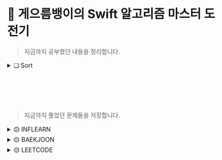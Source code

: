 # 🍋 게으름뱅이의 Swift 알고리즘 마스터 도전기

> 지금까지 공부했던 내용을 정리합니다.

<details>
<summary>❏ Sort</summary>

<!-- summary 아래 한칸 공백 두어야함 -->
| content | github | notion |
|:--:|:--:|:--:|
|선택 정렬(Selection sort) | [SelectionSort.swift](https://github.com/YoonAh-dev/Algorithm/blob/main/Algorithm-Swift/Algorithm-Swift/Utility/Sort/SelectionSort.swift) | <a href="https://yoonah-dev.oopy.io/e6339889-a0a1-40aa-9079-d4272cce11dd" target="_blank"><img src="https://img.shields.io/badge/Notion-000000?style=flat-square&logo=notion&logoColor=white"/></a>  |
|버블 정렬(Bubble sort) | [BubbleSort.swift](https://github.com/YoonAh-dev/Algorithm/blob/main/Algorithm-Swift/Algorithm-Swift/Utility/Sort/BubbleSort.swift) | <a href="https://yoonah-dev.oopy.io/525d76a7-3a39-49fc-ba14-597a45f2e32b" target="_blank"><img src="https://img.shields.io/badge/Notion-000000?style=flat-square&logo=notion&logoColor=white"/></a>  |
|삽입 정렬(Insertion sort) | [InsertionSort.swift](https://github.com/YoonAh-dev/Algorithm/blob/main/Algorithm-Swift/Algorithm-Swift/Utility/Sort/InsertionSort.swift) | <a href="https://yoonah-dev.oopy.io/2295f114-1e35-4623-9252-5b0dfb436d69" target="_blank"><img src="https://img.shields.io/badge/Notion-000000?style=flat-square&logo=notion&logoColor=white"/></a>  |
</details>

<br/><br>
----

> 지금까지 풀었던 문제들을 저장합니다.

<details>
<summary>🟡 INFLEARN</summary>

<!-- summary 아래 한칸 공백 두어야함 -->
## 🟡 INFLEARN
|날짜         | 문제번호 | 제목     | git  |
|-----------|:-------------:|---|---|
| 23/07/23 | 01 | 1부터 N까지의 배수합 |[1부터 N까지의 배수합.swift](https://github.com/YoonAh-dev/Algorithm/blob/main/Algorithm-Swift/Algorithm-Swift/Inflearn/01_1%EB%B6%80%ED%84%B0N%EA%B9%8C%EC%A7%80M%EC%9D%98%EB%B0%B0%EC%88%98%ED%95%A9.swift)<br>[1부터 N까지의 배수합.cpp](https://github.com/YoonAh-dev/Algorithm/blob/main/Algorithm-CPP/01_1%EB%B6%80%ED%84%B0N%EA%B9%8C%EC%A7%80%EC%9D%98%EB%B0%B0%EC%88%98%ED%95%A9.cpp)|
| 23/07/24 | 02 | 자연수의 합 |[자연수의 합.swift](https://github.com/YoonAh-dev/Algorithm/blob/main/Algorithm-Swift/Algorithm-Swift/Inflearn/02_%EC%9E%90%EC%97%B0%EC%88%98%EC%9D%98%ED%95%A9.swift)<br>[자연수의 합.cpp](https://github.com/YoonAh-dev/Algorithm/blob/main/Algorithm-CPP/02_%EC%9E%90%EC%97%B0%EC%88%98%EC%9D%98%ED%95%A9.cpp)|
| 23/07/24 | 03 | 진약수의 합 |[진약수의 합.swift](https://github.com/YoonAh-dev/Algorithm/blob/main/Algorithm-Swift/Algorithm-Swift/Inflearn/03_%EC%A7%84%EC%95%BD%EC%88%98%EC%9D%98%ED%95%A9.swift)<br>[진약수의 합.cpp](https://github.com/YoonAh-dev/Algorithm/blob/main/Algorithm-CPP/03_%EC%A7%84%EC%95%BD%EC%88%98%EC%9D%98%ED%95%A9.cpp)|
| 23/07/25 | 04 | 나이 차이 |[나이 차이.swift](https://github.com/YoonAh-dev/Algorithm/blob/main/Algorithm-Swift/Algorithm-Swift/Inflearn/04_%EB%82%98%EC%9D%B4%EC%B0%A8%EC%9D%B4.swift)<br>[나이 차이.cpp](https://github.com/YoonAh-dev/Algorithm/blob/main/Algorithm-CPP/04_%EB%82%98%EC%9D%B4%EC%B0%A8%EC%9D%B4.cpp)|
| 23/07/25 | 05 | 나이 계산 |[나이 계산.swift](https://github.com/YoonAh-dev/Algorithm/blob/main/Algorithm-Swift/Algorithm-Swift/Inflearn/05_%EB%82%98%EC%9D%B4%EA%B3%84%EC%82%B0.swift)<br>[나이 계산.cpp](https://github.com/YoonAh-dev/Algorithm/blob/main/Algorithm-CPP/05_%EB%82%98%EC%9D%B4%EA%B3%84%EC%82%B0.cpp)|
| 23/07/26 | 06 | 숫자만 추출 |[숫자만 추출.swift](https://github.com/YoonAh-dev/Algorithm/blob/main/Algorithm-Swift/Algorithm-Swift/Inflearn/06_%EC%88%AB%EC%9E%90%EB%A7%8C%EC%B6%94%EC%B6%9C.swift)<br>[숫자만 추출.cpp](https://github.com/YoonAh-dev/Algorithm/blob/main/Algorithm-CPP/06_%EC%88%AB%EC%9E%90%EB%A7%8C%EC%B6%94%EC%B6%9C.cpp)|
| 23/07/26 | 07 | 영어 단어 복구 |[영어 단어 복구.swift](https://github.com/YoonAh-dev/Algorithm/blob/main/Algorithm-Swift/Algorithm-Swift/Inflearn/07_%EC%98%81%EC%96%B4%EB%8B%A8%EC%96%B4%EB%B3%B5%EA%B5%AC.swift)<br>[영어 단어 복구.cpp](https://github.com/YoonAh-dev/Algorithm/blob/main/Algorithm-CPP/07_%EC%98%81%EC%96%B4%EB%8B%A8%EC%96%B4%EB%B3%B5%EA%B5%AC.cpp)|
| 23/07/27 | 08 | 올바른 괄호 |[올바른 괄호.swift](https://github.com/YoonAh-dev/Algorithm/blob/main/Algorithm-Swift/Algorithm-Swift/Inflearn/08_%EC%98%AC%EB%B0%94%EB%A5%B8%EA%B4%84%ED%98%B8.swift)<br>[올바른 괄호.cpp](https://github.com/YoonAh-dev/Algorithm/blob/main/Algorithm-CPP/08_%EC%98%AC%EB%B0%94%EB%A5%B8%EA%B4%84%ED%98%B8.cpp)|
| 23/07/27 | 09 | 모두의 약수 |[모두의 약수.swift](https://github.com/YoonAh-dev/Algorithm/blob/main/Algorithm-Swift/Algorithm-Swift/Inflearn/09_%EB%AA%A8%EB%91%90%EC%9D%98%EC%95%BD%EC%88%98.swift)<br>[모두의 약수.cpp](https://github.com/YoonAh-dev/Algorithm/blob/main/Algorithm-CPP/09_%EB%AA%A8%EB%91%90%EC%9D%98%EC%95%BD%EC%88%98.cpp)|
| 23/07/28 | 10 | 자릿수의 합 |[자릿수의 합.swift](https://github.com/YoonAh-dev/Algorithm/blob/main/Algorithm-Swift/Algorithm-Swift/Inflearn/10_%EC%9E%90%EB%A6%BF%EC%88%98%EC%9D%98%ED%95%A9.swift)<br>[자릿수의 합.cpp](https://github.com/YoonAh-dev/Algorithm/blob/main/Algorithm-CPP/10_%EC%9E%90%EB%A6%BF%EC%88%98%EC%9D%98%ED%95%A9.cpp)|
| 23/07/28 | 11, 12 | 숫자의 총 개수 |[숫자의 총 개수.swift](https://github.com/YoonAh-dev/Algorithm/blob/main/Algorithm-Swift/Algorithm-Swift/Inflearn/11_%EC%88%AB%EC%9E%90%EC%9D%98%EC%B4%9D%EA%B0%9C%EC%88%98.swift)<br>[숫자의 총 개수.cpp](https://github.com/YoonAh-dev/Algorithm/blob/main/Algorithm-CPP/11_%EC%88%AB%EC%9E%90%EC%9D%98%EC%B4%9D%EA%B0%9C%EC%88%98.cpp)|
| 23/07/29 | 13 | 가장 많이 사용된 자릿수 |[가장 많이 사용된 자릿수.swift](https://github.com/YoonAh-dev/Algorithm/blob/main/Algorithm-Swift/Algorithm-Swift/Inflearn/13_%EA%B0%80%EC%9E%A5%EB%A7%8E%EC%9D%B4%EC%82%AC%EC%9A%A9%EB%90%9C%EC%9E%90%EB%A6%BF%EC%88%98.swift)<br>[가장 많이 사용된 자릿수.cpp](https://github.com/YoonAh-dev/Algorithm/blob/main/Algorithm-CPP/13_%EA%B0%80%EC%9E%A5%EB%A7%8E%EC%9D%B4%EC%82%AC%EC%9A%A9%EB%90%9C%EC%9E%90%EB%A6%BF%EC%88%98.cpp)|
| 23/07/29 | 14 | 뒤집은 소수 |[뒤집은 소수.swift](https://github.com/YoonAh-dev/Algorithm/blob/main/Algorithm-Swift/Algorithm-Swift/Inflearn/14_%EB%92%A4%EC%A7%91%EC%9D%80%EC%86%8C%EC%88%98.swift)<br>[뒤집은 소수.cpp](https://github.com/YoonAh-dev/Algorithm/blob/main/Algorithm-CPP/14_%EB%92%A4%EC%A7%91%EC%9D%80%EC%86%8C%EC%88%98.cpp)|
| 23/07/30 | 15 | 소수의 개수 |[소수의 개수.swift](https://github.com/YoonAh-dev/Algorithm/blob/main/Algorithm-Swift/Algorithm-Swift/Inflearn/15_%EC%86%8C%EC%88%98%EC%9D%98%EA%B0%9C%EC%88%98.swift)<br>[소수의 개수.cpp](https://github.com/YoonAh-dev/Algorithm/blob/main/Algorithm-CPP/15_%EC%86%8C%EC%88%98%EC%9D%98%EA%B0%9C%EC%88%98.cpp)|
| 23/07/30 | 16 | Anagram |[Anagram.swift](https://github.com/YoonAh-dev/Algorithm/blob/main/Algorithm-Swift/Algorithm-Swift/Inflearn/16_Anagram.swift)<br>[Anagram.cpp](https://github.com/YoonAh-dev/Algorithm/blob/main/Algorithm-CPP/16_Anagram.cpp)|
| 23/07/31 | 17 | 선생님 퀴즈 |[선생님 퀴즈.swift](https://github.com/YoonAh-dev/Algorithm/blob/main/Algorithm-Swift/Algorithm-Swift/Inflearn/17_%EC%84%A0%EC%83%9D%EB%8B%98%ED%80%B4%EC%A6%88.swift)<br>[선생님 퀴즈.cpp](https://github.com/YoonAh-dev/Algorithm/blob/main/Algorithm-CPP/17_%EC%84%A0%EC%83%9D%EB%8B%98%ED%80%B4%EC%A6%88.cpp)|
| 23/07/31 | 18 | 층간소음 |[층간소음.swift](https://github.com/YoonAh-dev/Algorithm/blob/main/Algorithm-Swift/Algorithm-Swift/Inflearn/18_%EC%B8%B5%EA%B0%84%EC%86%8C%EC%9D%8C.swift)<br>[층간소음.cpp](https://github.com/YoonAh-dev/Algorithm/blob/main/Algorithm-CPP/18_%EC%B8%B5%EA%B0%84%EC%86%8C%EC%9D%8C.cpp)|
| 23/08/01 | 19 | 분노 유발자 |[분노 유발자.swift](https://github.com/YoonAh-dev/Algorithm/blob/main/Algorithm-Swift/Algorithm-Swift/Inflearn/19_%EB%B6%84%EB%85%B8%EC%9C%A0%EB%B0%9C%EC%9E%90.swift)<br>[분노 유발자.cpp](https://github.com/YoonAh-dev/Algorithm/blob/main/Algorithm-CPP/19_%EB%B6%84%EB%85%B8%EC%9C%A0%EB%B0%9C%EC%9E%90.cpp)|
| 23/08/01 | 20 | 가위 바위 보 |[가위 바위 보.swift](https://github.com/YoonAh-dev/Algorithm/blob/main/Algorithm-Swift/Algorithm-Swift/Inflearn/20_%EA%B0%80%EC%9C%84%EB%B0%94%EC%9C%84%EB%B3%B4.swift)<br>[가위 바위 보.cpp](https://github.com/YoonAh-dev/Algorithm/blob/main/Algorithm-CPP/20_%EA%B0%80%EC%9C%84%EB%B0%94%EC%9C%84%EB%B3%B4.cpp)|
| 23/08/03 | 21 | 카드 게임 |[카드 게임.swift](https://github.com/YoonAh-dev/Algorithm/blob/main/Algorithm-Swift/Algorithm-Swift/Inflearn/21_%EC%B9%B4%EB%93%9C%EA%B2%8C%EC%9E%84.swift)<br>[카드 게임.cpp](https://github.com/YoonAh-dev/Algorithm/blob/main/Algorithm-CPP/21_%EC%B9%B4%EB%93%9C%EA%B2%8C%EC%9E%84.cpp)|
| 23/08/03 | 22 | 온도의 최대값 |[온도의 최대값.swift](https://github.com/YoonAh-dev/Algorithm/blob/main/Algorithm-Swift/Algorithm-Swift/Inflearn/22_%EC%98%A8%EB%8F%84%EC%9D%98%EC%B5%9C%EB%8C%80%EA%B0%92.swift)<br>[온도의 최대값.cpp](https://github.com/YoonAh-dev/Algorithm/blob/main/Algorithm-CPP/22_%EC%98%A8%EB%8F%84%EC%9D%98%EC%B5%9C%EB%8C%80%EA%B0%92.cpp)|
| 23/08/04 | 23 | 연속 부분 증가 수열 |[연속 부분 증가 수열.swift](https://github.com/YoonAh-dev/Algorithm/blob/main/Algorithm-Swift/Algorithm-Swift/Inflearn/23_%EC%97%B0%EC%86%8D%EB%B6%80%EB%B6%84%EC%A6%9D%EA%B0%80%EC%88%98%EC%97%B4.swift)<br>[연속 부분 증가 수열.cpp](https://github.com/YoonAh-dev/Algorithm/blob/main/Algorithm-CPP/23_%EC%97%B0%EC%86%8D%EB%B6%80%EB%B6%84%EC%A6%9D%EA%B0%80%EC%88%98%EC%97%B4.cpp)|
| 23/08/04 | 24 | Jolly Jumpers |[Jolly Jumpers.swift](https://github.com/YoonAh-dev/Algorithm/blob/main/Algorithm-Swift/Algorithm-Swift/Inflearn/24_JollyJumpers.swift)<br>[Jolly Jumpers.cpp](https://github.com/YoonAh-dev/Algorithm/blob/main/Algorithm-CPP/24_JollyJumpers.cpp)|
| 23/08/06 | 25 | 석차 구하기 |[석차 구하기.swift](https://github.com/YoonAh-dev/Algorithm/blob/main/Algorithm-Swift/Algorithm-Swift/Inflearn/25_%EC%84%9D%EC%B0%A8%EA%B5%AC%ED%95%98%EA%B8%B0.swift)<br>[석차 구하기.cpp](https://github.com/YoonAh-dev/Algorithm/blob/main/Algorithm-CPP/25_%EC%84%9D%EC%B0%A8%EA%B5%AC%ED%95%98%EA%B8%B0.cpp)|
| 23/08/06 | 26 | 말아톤 |[말아톤.swift](https://github.com/YoonAh-dev/Algorithm/blob/main/Algorithm-Swift/Algorithm-Swift/Inflearn/26_%EB%A7%90%EC%95%84%ED%86%A4.swift)<br>[말아톤.cpp](https://github.com/YoonAh-dev/Algorithm/blob/main/Algorithm-CPP/26_%EB%A7%90%EC%95%84%ED%86%A4.cpp)|
| 23/08/07 | 27 | N!의 표현법 |[N!의 표현법.swift](https://github.com/YoonAh-dev/Algorithm/blob/main/Algorithm-Swift/Algorithm-Swift/Inflearn/27_N%EC%9D%98%ED%91%9C%ED%98%84%EB%B2%95.swift)<br>[N!의 표현법.cpp](https://github.com/YoonAh-dev/Algorithm/blob/main/Algorithm-CPP/27_N%EC%9D%98%ED%91%9C%ED%98%84%EB%B2%95.cpp)|
| 23/08/07 | 28 | N!의 0의 개수 |[N!의 0의 개수.swift](https://github.com/YoonAh-dev/Algorithm/blob/main/Algorithm-Swift/Algorithm-Swift/Inflearn/28_N%EC%9D%980%EC%9D%98%EA%B0%9C%EC%88%98.swift)<br>[N!의 0의 개수.cpp](https://github.com/YoonAh-dev/Algorithm/blob/main/Algorithm-CPP/28_N%EC%97%90%EC%84%9C0%EC%9D%98%EA%B0%9C%EC%88%98.cpp)|
| 23/08/08 | 29 | 3의 개수는?(small) |[3의 개수는?.cpp](https://github.com/YoonAh-dev/Algorithm/blob/main/Algorithm-CPP/29_3%EC%9D%98%EA%B0%9C%EC%88%98%EB%8A%94.cpp)|
| 23/08/08 | 30 | 3의 개수는?(large) |[3의 개수는?.swift](https://github.com/YoonAh-dev/Algorithm/blob/main/Algorithm-Swift/Algorithm-Swift/Inflearn/30_3%EC%9D%98%EA%B0%9C%EC%88%98%EB%8A%94.swift)<br>[3의 개수는?.cpp](https://github.com/YoonAh-dev/Algorithm/blob/main/Algorithm-CPP/30_3%EC%9D%98%EA%B0%9C%EC%88%98%EB%8A%94.cpp)|
| 23/08/09 | 31 | 탄화수소질량 |[탄화수소질량.swift](https://github.com/YoonAh-dev/Algorithm/blob/main/Algorithm-Swift/Algorithm-Swift/Inflearn/31_%ED%83%84%ED%99%94%EC%88%98%EC%86%8C%EC%A7%88%EB%9F%89.swift)<br>[탄화수소질량.cpp](https://github.com/YoonAh-dev/Algorithm/blob/main/Algorithm-CPP/31_%ED%83%84%ED%99%94%EC%88%98%EC%86%8C%EC%A7%88%EB%9F%89.cpp)|
| 23/08/09 | 32 | 선택정렬 |[선택정렬.swift](https://github.com/YoonAh-dev/Algorithm/blob/main/Algorithm-Swift/Algorithm-Swift/Inflearn/32_%EC%84%A0%ED%83%9D%EC%A0%95%EB%A0%AC.swift)<br>[선택정렬.cpp](https://github.com/YoonAh-dev/Algorithm/blob/main/Algorithm-CPP/32_%EC%84%A0%ED%83%9D%EC%A0%95%EB%A0%AC.cpp)|
| 23/08/10 | 33 | 3등의 성적은? |[3등의 성적은?.swift](https://github.com/YoonAh-dev/Algorithm/blob/main/Algorithm-Swift/Algorithm-Swift/Inflearn/33_3%EB%93%B1%EC%9D%98%EC%84%B1%EC%A0%81%EC%9D%80.swift)<br>[3등의 성적은?.cpp](https://github.com/YoonAh-dev/Algorithm/blob/main/Algorithm-CPP/33_3%EB%93%B1%EC%9D%98%EC%84%B1%EC%A0%81%EC%9D%80.cpp)|
| 23/08/10 | 34 | 버블정렬 |[버블정렬.swift](https://github.com/YoonAh-dev/Algorithm/blob/main/Algorithm-Swift/Algorithm-Swift/Inflearn/34_%EB%B2%84%EB%B8%94%EC%A0%95%EB%A0%AC.swift)<br>[버블정렬.cpp](https://github.com/YoonAh-dev/Algorithm/blob/main/Algorithm-CPP/34_%EB%B2%84%EB%B8%94%EC%A0%95%EB%A0%AC.cpp)|
| 23/08/15 | 35 | Special Sort |[Special Sort.swift](https://github.com/YoonAh-dev/Algorithm/blob/main/Algorithm-Swift/Algorithm-Swift/Inflearn/35_SpecialSort.swift)<br>[Special Sort.cpp](https://github.com/YoonAh-dev/Algorithm/blob/main/Algorithm-CPP/35_SpeiclaSort.cpp)|
| 23/08/15 | 36 | 삽입정렬 |[삽입정렬.swift](https://github.com/YoonAh-dev/Algorithm/blob/main/Algorithm-Swift/Algorithm-Swift/Inflearn/36_%EC%82%BD%EC%9E%85%EC%A0%95%EB%A0%AC.swift)<br>[삽입정렬.cpp](https://github.com/YoonAh-dev/Algorithm/blob/main/Algorithm-CPP/36_%EC%82%BD%EC%9E%85%EC%A0%95%EB%A0%AC.cpp)|
| 23/08/16 | 37 | Least Recently Used |[Least Recently Used.swift](https://github.com/YoonAh-dev/Algorithm/blob/main/Algorithm-Swift/Algorithm-Swift/Inflearn/37_LeastRecentlyUsed.swift)<br>[Least Recently Used.cpp](https://github.com/YoonAh-dev/Algorithm/blob/main/Algorithm-CPP/37_LeastRecentlyUsed.cpp)|
| 23/08/16 | 38 | Inversion Sequence |[Inversion Sequence.swift](https://github.com/YoonAh-dev/Algorithm/blob/main/Algorithm-Swift/Algorithm-Swift/Inflearn/38_InversionSequence.swift)<br>[Inversion Sequence.cpp](https://github.com/YoonAh-dev/Algorithm/blob/main/Algorithm-CPP/38_InversionSequence.cpp)|
| 23/08/17 | 39 | 두 배열 합치기 |[두 배열 합치기.swift](https://github.com/YoonAh-dev/Algorithm/blob/main/Algorithm-Swift/Algorithm-Swift/Inflearn/39_%EB%91%90%EB%B0%B0%EC%97%B4%ED%95%A9%EC%B9%98%EA%B8%B0.swift)<br>[두 배열 합치기.cpp](https://github.com/YoonAh-dev/Algorithm/blob/main/Algorithm-CPP/39_%EB%91%90%EB%B0%B0%EC%97%B4%ED%95%A9%EC%B9%98%EA%B8%B0.cpp)|
| 23/08/17 | 40 | 교집합 |[교집합.swift](https://github.com/YoonAh-dev/Algorithm/blob/main/Algorithm-Swift/Algorithm-Swift/Inflearn/40_%EA%B5%90%EC%A7%91%ED%95%A9.swift)<br>[교집합.cpp](https://github.com/YoonAh-dev/Algorithm/blob/main/Algorithm-CPP/40_%EA%B5%90%EC%A7%91%ED%95%A9.cpp)|

</details>

<details>
<summary>🟡 BAEKJOON</summary>

<!-- summary 아래 한칸 공백 두어야함 -->
## 🟡 BAEKJOON
|날짜          |Level      | 문제번호 | 제목     |분류 | git | notion |
|-----------|:---------:|:-------------:|---|---|----|:----:|
| 22/12/21 | `Bronze V` | [`1330`](https://www.acmicpc.net/problem/1330) | 두 수 비교하기| |[두 수 비교하기.swift](https://github.com/YoonAh-dev/Algorithm/blob/main/Algorithm-Swift/Algorithm-Swift/Baekjoon/%EC%A1%B0%EA%B1%B4%EB%AC%B8/1330.%20%EB%91%90%20%EC%88%98%20%EB%B9%84%EA%B5%90%ED%95%98%EA%B8%B0.swift) | |
| 22/12/21 | `Bronze V` | [`9498`](https://www.acmicpc.net/problem/9498) | 시험성적 | |[시험성적.swift](https://github.com/YoonAh-dev/Algorithm/blob/main/Algorithm-Swift/Algorithm-Swift/Baekjoon/%EC%A1%B0%EA%B1%B4%EB%AC%B8/9498.%20%EC%8B%9C%ED%97%98%EC%84%B1%EC%A0%81.swift) | |
| 22/12/21 | `Bronze V` | [`2753`](https://www.acmicpc.net/problem/2753) | 윤년 | |[윤년.swift](https://github.com/YoonAh-dev/Algorithm/blob/main/Algorithm-Swift/Algorithm-Swift/Baekjoon/%EC%A1%B0%EA%B1%B4%EB%AC%B8/2753.%20%EC%9C%A4%EB%85%84.swift) | |
| 22/12/21 | `Bronze V` | [`14681`](https://www.acmicpc.net/problem/14681) | 사분면 고르기 | |[사분면 고르기.swift](https://github.com/YoonAh-dev/Algorithm/blob/main/Algorithm-Swift/Algorithm-Swift/Baekjoon/%EC%A1%B0%EA%B1%B4%EB%AC%B8/14681.%20%EC%82%AC%EB%B6%84%EB%A9%B4%20%EA%B3%A0%EB%A5%B4%EA%B8%B0.swift) | |
| 22/12/21 | `Bronze III` | [`2884`](https://www.acmicpc.net/problem/2884) | 알람 시계 | |[알람 시계.swift](https://github.com/YoonAh-dev/Algorithm/blob/main/Algorithm-Swift/Algorithm-Swift/Baekjoon/%EC%A1%B0%EA%B1%B4%EB%AC%B8/2884.%20%EC%95%8C%EB%9E%8C%20%EC%8B%9C%EA%B3%84.swift) | |
| 22/12/21 | `Bronze III` | [`2525`](https://www.acmicpc.net/problem/2525) | 오븐 시계 | |[오븐 시계.swift](https://github.com/YoonAh-dev/Algorithm/blob/main/Algorithm-Swift/Algorithm-Swift/Baekjoon/%EC%A1%B0%EA%B1%B4%EB%AC%B8/2525.%20%EC%98%A4%EB%B8%90%20%EC%8B%9C%EA%B3%84.swift) | |
| 22/12/21 | `Bronze IV` | [`2480`](https://www.acmicpc.net/problem/2480) | 주사위 세개 | |[주사위 세개.swift](https://github.com/YoonAh-dev/Algorithm/blob/main/Algorithm-Swift/Algorithm-Swift/Baekjoon/%EC%A1%B0%EA%B1%B4%EB%AC%B8/2480.%20%EC%A3%BC%EC%82%AC%EC%9C%84%20%EC%84%B8%EA%B0%9C.swift) | |
| 22/12/21 | `Bronze V` | [`2739`](https://www.acmicpc.net/problem/2739) | 구구단 | |[구구단.swift](https://github.com/YoonAh-dev/Algorithm/blob/main/Algorithm-Swift/Algorithm-Swift/Baekjoon/%EB%B0%98%EB%B3%B5%EB%AC%B8/2739.%20%EA%B5%AC%EA%B5%AC%EB%8B%A8.swift) | |
| 22/12/21 | `Bronze V` | [`10950`](https://www.acmicpc.net/problem/10950) | A+B - 3 | |[A+B - 3.swift](https://github.com/YoonAh-dev/Algorithm/blob/main/Algorithm-Swift/Algorithm-Swift/Baekjoon/%EB%B0%98%EB%B3%B5%EB%AC%B8/10950.%20A%2BB-3.swift) | |
| 22/12/21 | `Bronze V` | [`8393`](https://www.acmicpc.net/problem/8393) | 합 | |[합.swift](https://github.com/YoonAh-dev/Algorithm/blob/main/Algorithm-Swift/Algorithm-Swift/Baekjoon/%EB%B0%98%EB%B3%B5%EB%AC%B8/8398.%20%ED%95%A9.swift) | |
| 22/12/21 | `Bronze V` | [`25304`](https://www.acmicpc.net/problem/25304) | 영수증 | |[영수증.swift](https://github.com/YoonAh-dev/Algorithm/blob/main/Algorithm-Swift/Algorithm-Swift/Baekjoon/%EB%B0%98%EB%B3%B5%EB%AC%B8/25304.%20%EC%98%81%EC%88%98%EC%A6%9D.swift) | |
| 22/12/21 | `Bronze IV` | [`15552`](https://www.acmicpc.net/problem/15552) | 빠른 A+B | |[빠른 A+B.swift](https://github.com/YoonAh-dev/Algorithm/blob/main/Algorithm-Swift/Algorithm-Swift/Baekjoon/%EB%B0%98%EB%B3%B5%EB%AC%B8/15552.%20%EB%B9%A0%EB%A5%B8%20A%2BB.swift) | |
| 22/12/21 | `Bronze V` | [`11021`](https://www.acmicpc.net/problem/11021) | A+B - 7 | |[A+B - 7.swift](https://github.com/YoonAh-dev/Algorithm/blob/main/Algorithm-Swift/Algorithm-Swift/Baekjoon/%EB%B0%98%EB%B3%B5%EB%AC%B8/11021.%20A%2BB-7.swift) | |
| 22/12/21 | `Bronze V` | [`11022`](https://www.acmicpc.net/problem/11022) | A+B - 8 | |[A+B - 8.swift](https://github.com/YoonAh-dev/Algorithm/blob/main/Algorithm-Swift/Algorithm-Swift/Baekjoon/%EB%B0%98%EB%B3%B5%EB%AC%B8/11022.%20A%2BB-8.swift) | |
| 22/12/21 | `Bronze V` | [`2438`](https://www.acmicpc.net/problem/2438) | 별 찍기 - 1 | |[별 찍기 - 1.swift](https://github.com/YoonAh-dev/Algorithm/blob/main/Algorithm-Swift/Algorithm-Swift/Baekjoon/%EB%B0%98%EB%B3%B5%EB%AC%B8/2438.%20%EB%B3%84%20%EC%B0%8D%EA%B8%B0-1.swift) | |
| 22/12/22 | `Bronze IV` | [`2439`](https://www.acmicpc.net/problem/2439) | 별 찍기 - 2 | |[별 찍기 - 2.swift](https://github.com/YoonAh-dev/Algorithm/blob/main/Algorithm-Swift/Algorithm-Swift/Baekjoon/%EB%B0%98%EB%B3%B5%EB%AC%B8/2438.%20%EB%B3%84%20%EC%B0%8D%EA%B8%B0-2.swift) | |
| 22/12/22 | `Bronze V` | [`10952`](https://www.acmicpc.net/problem/10952) | A+B - 5 | |[A+B - 5.swift](https://github.com/YoonAh-dev/Algorithm/blob/main/Algorithm-Swift/Algorithm-Swift/Baekjoon/%EB%B0%98%EB%B3%B5%EB%AC%B8/10952.%20A%2BB-5.swift) | |
| 22/12/22 | `Bronze V` | [`10951`](https://www.acmicpc.net/problem/10951) | A+B - 4 | |[A+B - 4.swift](https://github.com/YoonAh-dev/Algorithm/blob/main/Algorithm-Swift/Algorithm-Swift/Baekjoon/%EB%B0%98%EB%B3%B5%EB%AC%B8/10952.%20A%2BB-4.swift) | |
| 22/12/22 | `Bronze I` | [`1110`](https://www.acmicpc.net/problem/1110) | 더하기 사이클 | |[더하기 사이클.swift](https://github.com/YoonAh-dev/Algorithm/blob/main/Algorithm-Swift/Algorithm-Swift/Baekjoon/%EB%B0%98%EB%B3%B5%EB%AC%B8/1110.%20%EB%8D%94%ED%95%98%EA%B8%B0%20%EC%82%AC%EC%9D%B4%ED%81%B4.swift) | |
| 22/12/23 | `Bronze V` | [`10807`](https://www.acmicpc.net/problem/10807) | 개수 세기 | |[개수 세기.swift](https://github.com/YoonAh-dev/Algorithm/blob/main/Algorithm-Swift/Algorithm-Swift/Baekjoon/1%EC%B0%A8%EC%9B%90%20%EB%B0%B0%EC%97%B4/10807.%20%EA%B0%9C%EC%88%98%20%EC%84%B8%EA%B8%B0.swift) | |
| 22/12/23 | `Bronze V` | [`10871`](https://www.acmicpc.net/problem/10871) | X보다 작은 수 | |[X보다 작은 수.swift](https://github.com/YoonAh-dev/Algorithm/blob/main/Algorithm-Swift/Algorithm-Swift/Baekjoon/1%EC%B0%A8%EC%9B%90%20%EB%B0%B0%EC%97%B4/10871.%20X%EB%B3%B4%EB%8B%A4%20%EC%9E%91%EC%9D%80%20%EC%88%98.swift) | |
| 22/12/26 | `Bronze III` | [`10818`](https://www.acmicpc.net/problem/10818) | 최소, 최대 | |[최소, 최대.swift](https://github.com/YoonAh-dev/Algorithm/blob/main/Algorithm-Swift/Algorithm-Swift/Baekjoon/1%EC%B0%A8%EC%9B%90%20%EB%B0%B0%EC%97%B4/10818.%20%EC%B5%9C%EC%86%8C%2C%20%EC%B5%9C%EB%8C%80.swift) | |
| 22/12/26 | `Bronze III` | [`2562`](https://www.acmicpc.net/problem/2562) | 최댓값 | |[최댓값.swift](https://github.com/YoonAh-dev/Algorithm/blob/main/Algorithm-Swift/Algorithm-Swift/Baekjoon/1%EC%B0%A8%EC%9B%90%20%EB%B0%B0%EC%97%B4/2562.%20%EC%B5%9C%EB%8C%93%EA%B0%92.swift) | |
| 22/12/26 | `Bronze V` | [`5597`](https://www.acmicpc.net/problem/5597) | 과제 안 내신 분..?  | |[과제 안 내신 분..?.swift](https://github.com/YoonAh-dev/Algorithm/blob/main/Algorithm-Swift/Algorithm-Swift/Baekjoon/1%EC%B0%A8%EC%9B%90%20%EB%B0%B0%EC%97%B4/5597.%20%EA%B3%BC%EC%A0%9C%20%EC%95%88%20%EB%82%B4%EC%8B%A0%20%EB%B6%84..%3F.swift) | |
| 23/02/07 | `Silver V` | [`4673`](https://www.acmicpc.net/problem/4673) | 셀프 넘버  | |[셀프 넘버.swift](https://github.com/YoonAh-dev/Algorithm/blob/main/Algorithm-Swift/Algorithm-Swift/Baekjoon/%ED%95%A8%EC%88%98/4673.%20%EC%85%80%ED%94%84%20%EB%84%98%EB%B2%84.swift) | |
| 23/02/07 | `Silver IV` | [`1065`](https://www.acmicpc.net/problem/1065) | 한 수  | |[한 수.swift](https://github.com/YoonAh-dev/Algorithm/blob/main/Algorithm-Swift/Algorithm-Swift/Baekjoon/%ED%95%A8%EC%88%98/1065.%20%ED%95%9C%EC%88%98.swift) | |
| 23/02/07 | `Bronze V` | [`11654`](https://www.acmicpc.net/problem/11654) | 아스키 코드  | |[아스키 코드.swift](https://github.com/YoonAh-dev/Algorithm/blob/main/Algorithm-Swift/Algorithm-Swift/Baekjoon/%EB%AC%B8%EC%9E%90%EC%97%B4/11654.%20%EC%95%84%EC%8A%A4%ED%82%A4%20%EC%BD%94%EB%93%9C.swift) | |
| 23/02/07 | `Bronze IV` | [`11720`](https://www.acmicpc.net/problem/11720) | 숫자의 합  | |[숫자의 합.swift](https://github.com/YoonAh-dev/Algorithm/blob/main/Algorithm-Swift/Algorithm-Swift/Baekjoon/%EB%AC%B8%EC%9E%90%EC%97%B4/11720.%20%EC%88%AB%EC%9E%90%EC%9D%98%20%ED%95%A9.swift) | |
| 23/02/07 | `Bronze V` | [`10809`](https://www.acmicpc.net/problem/10809) | 알파벳 찾기  | |[알파벳 찾기.swift](https://github.com/YoonAh-dev/Algorithm/blob/main/Algorithm-Swift/Algorithm-Swift/Baekjoon/%EB%AC%B8%EC%9E%90%EC%97%B4/10809.%20%EC%95%8C%ED%8C%8C%EB%B2%B3%20%EC%B0%BE%EA%B8%B0.swift) | |
| 23/02/07 | `Bronze II` | [`2675`](https://www.acmicpc.net/problem/2675) | 문자열 반복  | |[문자열 반복.swift](https://github.com/YoonAh-dev/Algorithm/blob/main/Algorithm-Swift/Algorithm-Swift/Baekjoon/%EB%AC%B8%EC%9E%90%EC%97%B4/2675.%20%EB%AC%B8%EC%9E%90%EC%97%B4%20%EB%B0%98%EB%B3%B5.swift) | |
| 23/02/07 | `Bronze I` | [`1157`](https://www.acmicpc.net/problem/1157) | 단어 공부  | |[단어 공부.swift](https://github.com/YoonAh-dev/Algorithm/blob/main/Algorithm-Swift/Algorithm-Swift/Baekjoon/%EB%AC%B8%EC%9E%90%EC%97%B4/1157.%20%EB%8B%A8%EC%96%B4%20%EA%B3%B5%EB%B6%80.swift) | |
| 23/02/07 | `Bronze II` | [`1152`](https://www.acmicpc.net/problem/1157) | 단어의 개수  | |[단어의 개수.swift](https://github.com/YoonAh-dev/Algorithm/blob/main/Algorithm-Swift/Algorithm-Swift/Baekjoon/%EB%AC%B8%EC%9E%90%EC%97%B4/1152.%20%EB%8B%A8%EC%96%B4%EC%9D%98%20%EA%B0%9C%EC%88%98.swift) | |
| 23/02/07 | `Bronze II` | [`2908`](https://www.acmicpc.net/problem/2908) | 상수  | |[상수.swift](https://github.com/YoonAh-dev/Algorithm/blob/main/Algorithm-Swift/Algorithm-Swift/Baekjoon/%EB%AC%B8%EC%9E%90%EC%97%B4/2908.%20%EC%83%81%EC%88%98.swift) | |
| 23/02/07 | `Bronze II` | [`5622`](https://www.acmicpc.net/problem/5622) | 다이얼  | |[다이얼.swift](https://github.com/YoonAh-dev/Algorithm/blob/main/Algorithm-Swift/Algorithm-Swift/Baekjoon/%EB%AC%B8%EC%9E%90%EC%97%B4/5622.%20%EB%8B%A4%EC%9D%B4%EC%96%BC.swift) | |
| 23/02/07 | `Silver V` | [`2941`](https://www.acmicpc.net/problem/2941) | 크로아티아 알파벳  | |[크로아티아 알파벳.swift](https://github.com/YoonAh-dev/Algorithm/blob/main/Algorithm-Swift/Algorithm-Swift/Baekjoon/%EB%AC%B8%EC%9E%90%EC%97%B4/2941.%20%ED%81%AC%EB%A1%9C%EC%95%84%ED%8B%B0%EC%95%84%20%EC%95%8C%ED%8C%8C%EB%B2%B3.swift) | |
| 23/02/07 | `Silver V` | [`1316`](https://www.acmicpc.net/problem/1316) | 그룹 단어 체커  | |[그룹 단어 체커.swift](https://github.com/YoonAh-dev/Algorithm/blob/main/Algorithm-Swift/Algorithm-Swift/Baekjoon/%EB%AC%B8%EC%9E%90%EC%97%B4/1316.%20%EA%B7%B8%EB%A3%B9%20%EB%8B%A8%EC%96%B4%20%EC%B2%B4%EC%BB%A4.swift) | |
| 23/02/07 | `Bronze II` | [`1712`](https://www.acmicpc.net/problem/1712) | 손익분기점  | |[손익분기점.swift](https://github.com/YoonAh-dev/Algorithm/blob/main/Algorithm-Swift/Algorithm-Swift/Baekjoon/%EA%B8%B0%EB%B3%B8%20%EC%88%98%ED%95%99%201/1712.%20%EC%86%90%EC%9D%B5%EB%B6%84%EA%B8%B0%EC%A0%90.swift) | |
| 23/02/07 | `Bronze II` | [`2292`](https://www.acmicpc.net/problem/2292) | 벌집  | |[벌집.swift](https://github.com/YoonAh-dev/Algorithm/blob/main/Algorithm-Swift/Algorithm-Swift/Baekjoon/%EA%B8%B0%EB%B3%B8%20%EC%88%98%ED%95%99%201/2292.%20%EB%B2%8C%EC%A7%91.swift) | |
| 23/02/07 | `Silver V` | [`1193`](https://www.acmicpc.net/problem/1193) | 분수찾기  | |[분수찾기.swift](https://github.com/YoonAh-dev/Algorithm/blob/main/Algorithm-Swift/Algorithm-Swift/Baekjoon/%EA%B8%B0%EB%B3%B8%20%EC%88%98%ED%95%99%201/1193.%20%EB%B6%84%EC%88%98%EC%B0%BE%EA%B8%B0.swift) | |
| 23/02/07 | `Bronze I` | [`2869`](https://www.acmicpc.net/problem/2869) | 달팽이는 올라가고 싶다  | |[달팽이는 올라가고 싶다.swift](https://github.com/YoonAh-dev/Algorithm/blob/main/Algorithm-Swift/Algorithm-Swift/Baekjoon/%EA%B8%B0%EB%B3%B8%20%EC%88%98%ED%95%99%201/2869.%20%EB%8B%AC%ED%8C%BD%EC%9D%B4%EB%8A%94%20%EC%98%AC%EB%9D%BC%EA%B0%80%EA%B3%A0%20%EC%8B%B6%EB%8B%A4.swift) | |
| 23/02/08 | `Bronze III` | [`10250`](https://www.acmicpc.net/problem/10250) | ACM 호텔  | |[ACM 호텔.swift](https://github.com/YoonAh-dev/Algorithm/blob/main/Algorithm-Swift/Algorithm-Swift/Baekjoon/%EA%B8%B0%EB%B3%B8%20%EC%88%98%ED%95%99%201/10250.%20ACM%20%ED%98%B8%ED%85%94.swift) | |
| 23/02/08 | `Bronze I` | [`2775`](https://www.acmicpc.net/problem/2775) | 부녀회장이 될테야  | |[부녀회장이 될테야.swift](https://github.com/YoonAh-dev/Algorithm/blob/main/Algorithm-Swift/Algorithm-Swift/Baekjoon/%EA%B8%B0%EB%B3%B8%20%EC%88%98%ED%95%99%201/2775.%20%EB%B6%80%EB%85%80%ED%9A%8C%EC%9E%A5%EC%9D%B4%20%EB%90%A0%ED%85%8C%EC%95%BC.swift) | |
| 23/02/08 | `Silver IV` | [`2775`](https://www.acmicpc.net/problem/2775) | 설탕 배달  | |[설탕 배달.swift](https://github.com/YoonAh-dev/Algorithm/blob/main/Algorithm-Swift/Algorithm-Swift/Baekjoon/%EA%B8%B0%EB%B3%B8%20%EC%88%98%ED%95%99%201/2839.%20%EC%84%A4%ED%83%95%20%EB%B0%B0%EB%8B%AC.swift) | |
| 23/02/08 | `Bronze V` | [`10757`](https://www.acmicpc.net/problem/10757) | 큰 수 A+B  | |[큰 수 A+B.swift](https://github.com/YoonAh-dev/Algorithm/blob/main/Algorithm-Swift/Algorithm-Swift/Baekjoon/%EA%B8%B0%EB%B3%B8%20%EC%88%98%ED%95%99%201/10757.%20%ED%81%B0%EC%88%98%20A%2BB.swift) | |
| 23/02/08 | `Silver V` | [`1978`](https://www.acmicpc.net/problem/1978) | 소수 찾기  | |[소수 찾기.swift](https://github.com/YoonAh-dev/Algorithm/blob/main/Algorithm-Swift/Algorithm-Swift/Baekjoon/%EA%B8%B0%EB%B3%B8%20%EC%88%98%ED%95%99%202/1978.%20%EC%86%8C%EC%88%98%20%EC%B0%BE%EA%B8%B0.swift) | |
| 23/02/08 | `Silver V` | [`2581`](https://www.acmicpc.net/problem/2581) | 소수  | |[소수.swift](https://github.com/YoonAh-dev/Algorithm/blob/main/Algorithm-Swift/Algorithm-Swift/Baekjoon/%EA%B8%B0%EB%B3%B8%20%EC%88%98%ED%95%99%202/2581.%20%EC%86%8C%EC%88%98.swift) | |
| 23/02/08 | `Bronze I` | [`11653`](https://www.acmicpc.net/problem/11653) | 소인수분해  | |[소인수분해.swift](https://github.com/YoonAh-dev/Algorithm/blob/main/Algorithm-Swift/Algorithm-Swift/Baekjoon/%EA%B8%B0%EB%B3%B8%20%EC%88%98%ED%95%99%202/11653.%20%EC%86%8C%EC%9D%B8%EC%88%98%EB%B6%84%ED%95%B4.swift) | |
| 23/02/08 | `Silver III` | [`1929`](https://www.acmicpc.net/problem/1929) | 소수 구하기  | |[소수 구하기.swift](https://github.com/YoonAh-dev/Algorithm/blob/main/Algorithm-Swift/Algorithm-Swift/Baekjoon/%EA%B8%B0%EB%B3%B8%20%EC%88%98%ED%95%99%202/1929.%20%EC%86%8C%EC%88%98%20%EA%B5%AC%ED%95%98%EA%B8%B0.swift) | |
| 23/02/08 | `Silver II` | [`4948`](https://www.acmicpc.net/problem/4948) | 베르트랑 공준  | |[베르트랑 공준.swift](https://github.com/YoonAh-dev/Algorithm/blob/main/Algorithm-Swift/Algorithm-Swift/Baekjoon/%EA%B8%B0%EB%B3%B8%20%EC%88%98%ED%95%99%202/4948.%20%EB%B2%A0%EB%A5%B4%ED%8A%B8%EB%9E%91%20%EA%B3%B5%EC%A4%80.swift) | |
| 23/02/09 | `Silver II` | [`9020`](https://www.acmicpc.net/problem/9020) | 골드바흐의 추측  | |[골드바흐의 추측.swift](https://github.com/YoonAh-dev/Algorithm/blob/main/Algorithm-Swift/Algorithm-Swift/Baekjoon/%EA%B8%B0%EB%B3%B8%20%EC%88%98%ED%95%99%202/9020.%20%EA%B3%A8%EB%93%9C%EB%B0%94%ED%9D%90%EC%9D%98%20%EC%B6%94%EC%B8%A1.swift) | |
| 23/02/09 | `Bronze V` | [`2738`](https://www.acmicpc.net/problem/2738) | 행렬 덧셈  | |[행렬 덧셈.swift](https://github.com/YoonAh-dev/Algorithm/blob/main/Algorithm-Swift/Algorithm-Swift/Baekjoon/2%EC%B0%A8%EC%9B%90%20%EB%B0%B0%EC%97%B4/2738.%20%ED%96%89%EB%A0%AC%20%EB%8D%A7%EC%85%88.swift) | |
| 23/02/09 | `Bronze III` | [`2566`](https://www.acmicpc.net/problem/2566) | 최댓값  | |[최댓값.swift](https://github.com/YoonAh-dev/Algorithm/blob/main/Algorithm-Swift/Algorithm-Swift/Baekjoon/2%EC%B0%A8%EC%9B%90%20%EB%B0%B0%EC%97%B4/2566.%20%EC%B5%9C%EB%8C%93%EA%B0%92.swift) | |
| 23/02/10 | `Silver V` | [`2563`](https://www.acmicpc.net/problem/2563) | 색종이  | |[색종이.swift](https://github.com/YoonAh-dev/Algorithm/blob/main/Algorithm-Swift/Algorithm-Swift/Baekjoon/2%EC%B0%A8%EC%9B%90%20%EB%B0%B0%EC%97%B4/2563.%20%EC%83%89%EC%A2%85%EC%9D%B4.swift) | |
| 23/02/10 | `Bronze II` | [`3052`](https://www.acmicpc.net/problem/3052) | 나머지  | |[나머지.swift](https://github.com/YoonAh-dev/Algorithm/blob/main/Algorithm-Swift/Algorithm-Swift/Baekjoon/1%EC%B0%A8%EC%9B%90%20%EB%B0%B0%EC%97%B4/3052.%20%EB%82%98%EB%A8%B8%EC%A7%80.swift) | |
| 23/02/10 | `Bronze I` | [`1546`](https://www.acmicpc.net/problem/1546) | 평균  | |[평균.swift](https://github.com/YoonAh-dev/Algorithm/blob/main/Algorithm-Swift/Algorithm-Swift/Baekjoon/1%EC%B0%A8%EC%9B%90%20%EB%B0%B0%EC%97%B4/1546.%20%ED%8F%89%EA%B7%A0.swift) | |
| 23/02/10 | `Bronze II` | [`8958`](https://www.acmicpc.net/problem/8958) | OX퀴즈  | |[OX퀴즈.swift](https://github.com/YoonAh-dev/Algorithm/blob/main/Algorithm-Swift/Algorithm-Swift/Baekjoon/1%EC%B0%A8%EC%9B%90%20%EB%B0%B0%EC%97%B4/8958.%20OX%ED%80%B4%EC%A6%88.swift) | |
| 23/02/10 | `Bronze I` | [`4344`](https://www.acmicpc.net/problem/4344) | 평균은 넘겠지  | |[평균은 넘겠지.swift](https://github.com/YoonAh-dev/Algorithm/blob/main/Algorithm-Swift/Algorithm-Swift/Baekjoon/1%EC%B0%A8%EC%9B%90%20%EB%B0%B0%EC%97%B4/4344.%20%ED%8F%89%EA%B7%A0%EC%9D%80%20%EB%84%98%EA%B2%A0%EC%A7%80.swift) | |
</details>



<details>
<summary>🟡 LEETCODE</summary>

<!-- summary 아래 한칸 공백 두어야함 -->

## 🟡 LEETCODE
|날짜          |Level      |제목     |분류 |velog |
|---------------|---------|-------------|---|:----:|
|21/07/22|`Basic`|[Remove Duplicates from Sorted Array](https://leetcode.com/explore/interview/card/top-interview-questions-easy/92/array/727/)| Array |[📓](https://velog.io/@yoonah-dev/Leetcode-Remove-Duplicates-from-Sorted-Array)|
|21/07/23|`Basic`|[Best Time to Buy and Sell Stock II](https://leetcode.com/explore/interview/card/top-interview-questions-easy/92/array/564/)| Array |[📓](https://velog.io/@yoonah-dev/Leetcode-Best-Time-to-Buy-and-Sell-Stock-II)|
|21/07/25|`Basic`|[Rotate Array](https://leetcode.com/explore/interview/card/top-interview-questions-easy/92/array/646/)| Array |[📓](https://velog.io/@yoonah-dev/Leetcode-Rotate-Array)|
|21/07/26|`Basic`|[Contains Duplicate](https://leetcode.com/explore/interview/card/top-interview-questions-easy/92/array/578/)| Array |[📓](https://velog.io/@yoonah-dev/Leetcode-Contains-Duplicate)|
|21/08/01|`Basic`|[Single Number](https://leetcode.com/explore/interview/card/top-interview-questions-easy/92/array/549/)| Array |[📓](https://velog.io/@yoonah-dev/Leetcode-Single-Number)|
|21/08/03|`Basic`|[Intersection of Two Arrays II](https://leetcode.com/explore/interview/card/top-interview-questions-easy/92/array/674)| Array |[📓](https://velog.io/@yoonah-dev/Leetcode-Intersection-of-Two-Arrays-II)|
|21/08/05|`Basic`|[Plus One](https://leetcode.com/explore/interview/card/top-interview-questions-easy/92/array/559)| Array |[📓](https://velog.io/@yoonah-dev/Leetcode-Plus-One)|
|21/08/06|`Basic`|[Move Zeroes](https://leetcode.com/explore/interview/card/top-interview-questions-easy/92/array/567)| Array |[📓](https://velog.io/@yoonah-dev/Leetcode-Move-Zeroes)|
|21/08/07|`Basic`|[Two Sum](https://leetcode.com/explore/interview/card/top-interview-questions-easy/92/array/546/)| Array |[📓](https://velog.io/@yoonah-dev/Leetcode-Two-Sum)|
|21/08/12|`Basic`|[Valid Sudoku](https://leetcode.com/explore/interview/card/top-interview-questions-easy/92/array/769/)| Array |[📓](https://velog.io/@yoonah-dev/Leetcode-Valid-Sudoku)|
|21/08/16|`Basic`|[Rotate image](https://leetcode.com/explore/interview/card/top-interview-questions-easy/92/array/770/)| Array |[📓](https://velog.io/@yoonah-dev/Leetcode-Rotate-image)|
|21/08/17|`Basic`|[Reverse String](https://leetcode.com/explore/interview/card/top-interview-questions-easy/127/strings/879/)| String |[📓](https://velog.io/@yoonah-dev/Leetcode-Reverse-String)|
|21/08/17|`Medium`|[3Sum](https://leetcode.com/explore/interview/card/top-interview-questions-medium/103/array-and-strings/776/)| Array and Strings |[📓](https://velog.io/@yoonah-dev/Leetcode-3Sum)|
|21/08/21|`Basic`|[Reverse Integer](https://leetcode.com/explore/interview/card/top-interview-questions-easy/127/strings/880/)| String |[📓](https://velog.io/@yoonah-dev/Leetcode-Reverse-Integer)|
|21/08/21|`Medium`|[Set Matrix Zeroes](https://leetcode.com/explore/interview/card/top-interview-questions-medium/103/array-and-strings/777/)| Array and Strings |[📓](https://velog.io/@yoonah-dev/Leetcode-Set-Matrix-Zeroes)|
|21/08/22|`Basic`|[First Unique Character in a String](https://leetcode.com/explore/interview/card/top-interview-questions-easy/127/strings/881/)| String |[📓](https://velog.io/@yoonah-dev/Leetcode-First-Unique-Character-in-a-String)|
|21/08/22|`Medium`|[Group Anagrams](https://leetcode.com/explore/interview/card/top-interview-questions-medium/103/array-and-strings/778/)| Array and Strings |[📓](https://velog.io/@yoonah-dev/Leetcode-Group-Anagrams)|
</details>
